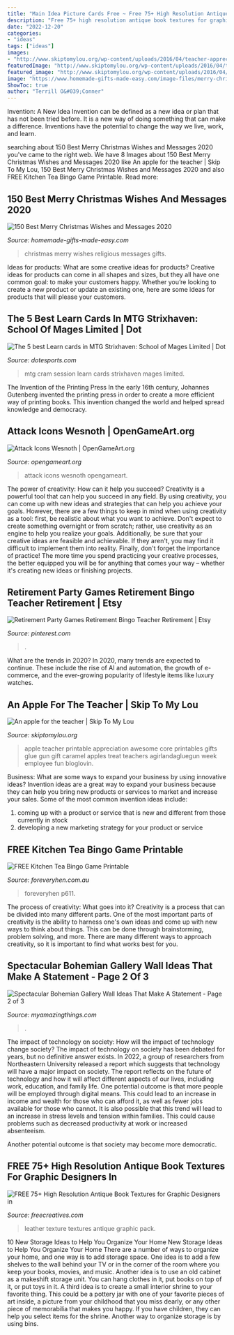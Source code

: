 ```yaml
---
title: "Main Idea Picture Cards Free ~ Free 75+ High Resolution Antique Book Textures For Graphic Designers In"
description: "Free 75+ high resolution antique book textures for graphic designers in"
date: "2022-12-20"
categories:
- "ideas"
tags: ["ideas"]
images:
- "http://www.skiptomylou.org/wp-content/uploads/2016/04/teacher-appreciation-apple-treat-with-free-printables-a-girl-and-a-glue-gun-1.jpg"
featuredImage: "http://www.skiptomylou.org/wp-content/uploads/2016/04/teacher-appreciation-apple-treat-with-free-printables-a-girl-and-a-glue-gun-1.jpg"
featured_image: "http://www.skiptomylou.org/wp-content/uploads/2016/04/teacher-appreciation-apple-treat-with-free-printables-a-girl-and-a-glue-gun-1.jpg"
image: "https://www.homemade-gifts-made-easy.com/image-files/merry-christmas-images-religious-longfellow-600x900.jpg"
ShowToc: true
author: "Terrill O&#039;Conner"
---
```



Invention: A New Idea
Invention can be defined as a new idea or plan that has not been tried before. It is a new way of doing something that can make a difference. Inventions have the potential to change the way we live, work, and learn.

	

		
searching about 150 Best Merry Christmas Wishes and Messages 2020 you've came to the right web. We have 8 Images about 150 Best Merry Christmas Wishes and Messages 2020 like An apple for the teacher | Skip To My Lou, 150 Best Merry Christmas Wishes and Messages 2020 and also FREE Kitchen Tea Bingo Game Printable. Read more:
		
    
## 150 Best Merry Christmas Wishes And Messages 2020

<img loading=lazy src="https://www.homemade-gifts-made-easy.com/image-files/merry-christmas-images-religious-longfellow-600x900.jpg" onerror="this.onerror=null;this.src='https://tse1.mm.bing.net/th?id=OIP.-FWOiLcdWhFkQu84Bg2m9gHaLH&amp;pid=15.1';" alt="150 Best Merry Christmas Wishes and Messages 2020">

_Source: homemade-gifts-made-easy.com_

>christmas merry wishes religious messages gifts. 

	

Ideas for products: What are some creative ideas for products?
Creative ideas for products can come in all shapes and sizes, but they all have one common goal: to make your customers happy. Whether you’re looking to create a new product or update an existing one, here are some ideas for products that will please your customers.

    
## The 5 Best Learn Cards In MTG Strixhaven: School Of Mages Limited | Dot

<img loading=lazy src="https://cdn1.dotesports.com/wp-content/uploads/2021/04/14172801/Cram-Session-mtg.jpg" onerror="this.onerror=null;this.src='https://tse2.mm.bing.net/th?id=OIP.NfSSjM5cx_oW5BjP9uTxNAHaKU&amp;pid=15.1';" alt="The 5 best Learn cards in MTG Strixhaven: School of Mages Limited | Dot">

_Source: dotesports.com_

>mtg cram session learn cards strixhaven mages limited. 

	

The Invention of the Printing Press
In the early 16th century, Johannes Gutenberg invented the printing press in order to create a more efficient way of printing books. This invention changed the world and helped spread knowledge and democracy.

    
## Attack Icons Wesnoth | OpenGameArt.org

<img loading=lazy src="https://opengameart.org/sites/default/files/attack_wesnoth.png" onerror="this.onerror=null;this.src='https://tse2.mm.bing.net/th?id=OIP.nfLGmi18L7v-dbo0grgjWAHaEc&amp;pid=15.1';" alt="Attack Icons Wesnoth | OpenGameArt.org">

_Source: opengameart.org_

>attack icons wesnoth opengameart. 

	

The power of creativity: How can it help you succeed?
Creativity is a powerful tool that can help you succeed in any field. By using creativity, you can come up with new ideas and strategies that can help you achieve your goals. However, there are a few things to keep in mind when using creativity as a tool: first, be realistic about what you want to achieve. Don't expect to create something overnight or from scratch; rather, use creativity as an engine to help you realize your goals. Additionally, be sure that your creative ideas are feasible and achievable. If they aren't, you may find it difficult to implement them into reality. Finally, don't forget the importance of practice! The more time you spend practicing your creative processes, the better equipped you will be for anything that comes your way – whether it's creating new ideas or finishing projects.

    
## Retirement Party Games Retirement Bingo Teacher Retirement | Etsy

<img loading=lazy src="https://i.pinimg.com/736x/9a/5a/db/9a5adb12a6324372e969e07ab3c3cef0.jpg" onerror="this.onerror=null;this.src='https://tse2.mm.bing.net/th?id=OIP.uv8SAfwVtMQPYSoECfLjGQHaLH&amp;pid=15.1';" alt="Retirement Party Games Retirement Bingo Teacher Retirement | Etsy">

_Source: pinterest.com_

>. 

	

What are the trends in 2020?
In 2020, many trends are expected to continue. These include the rise of AI and automation, the growth of e-commerce, and the ever-growing popularity of lifestyle items like luxury watches.

    
## An Apple For The Teacher | Skip To My Lou

<img loading=lazy src="http://www.skiptomylou.org/wp-content/uploads/2016/04/teacher-appreciation-apple-treat-with-free-printables-a-girl-and-a-glue-gun-1.jpg" onerror="this.onerror=null;this.src='https://tse3.mm.bing.net/th?id=OIP.jvIxODDkwwrmNxip9wsDqwHaL_&amp;pid=15.1';" alt="An apple for the teacher | Skip To My Lou">

_Source: skiptomylou.org_

>apple teacher printable appreciation awesome core printables gifts glue gun gift caramel apples treat teachers agirlandagluegun week employee fun bloglovin. 

	

Business: What are some ways to expand your business by using innovative ideas?
Invention ideas are a great way to expand your business because they can help you bring new products or services to market and increase your sales. Some of the most common invention ideas include:
1. coming up with a product or service that is new and different from those currently in stock
2. developing a new marketing strategy for your product or service

    
## FREE Kitchen Tea Bingo Game Printable

<img loading=lazy src="https://www.foreveryhen.com.au/uploads/3/1/5/3/31534501/s742109848267324916_p611_i1_w1414.jpeg" onerror="this.onerror=null;this.src='https://tse1.mm.bing.net/th?id=OIP.PMqfb1AI1_VTV-pgRK58uQHaKe&amp;pid=15.1';" alt="FREE Kitchen Tea Bingo Game Printable">

_Source: foreveryhen.com.au_

>foreveryhen p611. 

	

The process of creativity: What goes into it?
Creativity is a process that can be divided into many different parts. One of the most important parts of creativity is the ability to harness one's own ideas and come up with new ways to think about things. This can be done through brainstorming, problem solving, and more. There are many different ways to approach creativity, so it is important to find what works best for you.

    
## Spectacular Bohemian Gallery Wall Ideas That Make A Statement - Page 2 Of 3

<img loading=lazy src="https://myamazingthings.com/wp-content/uploads/2018/02/bohemian-gallery-wall-8-.jpg" onerror="this.onerror=null;this.src='https://tse3.mm.bing.net/th?id=OIP.jgFutghczWJOP0g3tbd9cgHaHX&amp;pid=15.1';" alt="Spectacular Bohemian Gallery Wall Ideas That Make A Statement - Page 2 of 3">

_Source: myamazingthings.com_

>. 

	

The impact of technology on society: How will the impact of technology change society?
The impact of technology on society has been debated for years, but no definitive answer exists. In 2022, a group of researchers from Northeastern University released a report which suggests that technology will have a major impact on society. The report reflects on the future of technology and how it will affect different aspects of our lives, including work, education, and family life. 
One potential outcome is that more people will be employed through digital means. This could lead to an increase in income and wealth for those who can afford it, as well as fewer jobs available for those who cannot. It is also possible that this trend will lead to an increase in stress levels and tension within families. This could cause problems such as decreased productivity at work or increased absenteeism. 

Another potential outcome is that society may become more democratic.

    
## FREE 75+ High Resolution Antique Book Textures For Graphic Designers In

<img loading=lazy src="https://images.freecreatives.com/wp-content/uploads/2016/03/Leather-Book-Texture.jpg" onerror="this.onerror=null;this.src='https://tse2.mm.bing.net/th?id=OIP.VK30Y3zb-LLGKeenaLWvpgHaLH&amp;pid=15.1';" alt="FREE 75+ High Resolution Antique Book Textures for Graphic Designers in">

_Source: freecreatives.com_

>leather texture textures antique graphic pack. 

	

10 New Storage Ideas to Help You Organize Your Home
New Storage Ideas to Help You Organize Your Home
There are a number of ways to organize your home, and one way is to add storage space. One idea is to add a few shelves to the wall behind your TV or in the corner of the room where you keep your books, movies, and music. Another idea is to use an old cabinet as a makeshift storage unit. You can hang clothes in it, put books on top of it, or put toys in it. A third idea is to create a small interior shrine to your favorite thing. This could be a pottery jar with one of your favorite pieces of art inside, a picture from your childhood that you miss dearly, or any other piece of memorabilia that makes you happy. If you have children, they can help you select items for the shrine. Another way to organize storage is by using bins.

